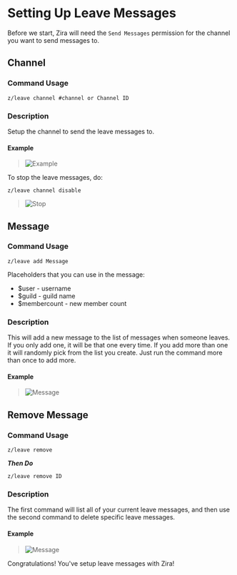 # Setting Up Leave Messages

Before we start, Zira will need the `Send Messages` permission for the channel you want to send messages to.

## Channel

### Command Usage

```z/leave channel #channel or Channel ID```

### Description

Setup the channel to send the leave messages to.

#### Example

>![Example](http://i.imjake.me/files/a4omo.png)

To stop the leave messages, do:

```z/leave channel disable```

>![Stop](http://i.imjake.me/files/kckog.png)

## Message

### Command Usage

```z/leave add Message```

Placeholders that you can use in the message:
* $user - username
* $guild - guild name
* $membercount - new member count

### Description

This will add a new message to the list of messages when someone leaves. If you only add one, it will be that one every time. If you add more than one it will randomly pick from the list you create. Just run the command more than once to add more.

#### Example

>![Message](http://i.imjake.me/files/ceh2s.png)

## Remove Message

### Command Usage

```z/leave remove```

***Then Do***

```z/leave remove ID```

### Description

The first command will list all of your current leave messages, and then use the second command to delete specific leave messages.

#### Example

>![Message](http://i.imjake.me/files/ceh2s.png)

Congratulations! You've setup leave messages with Zira!
